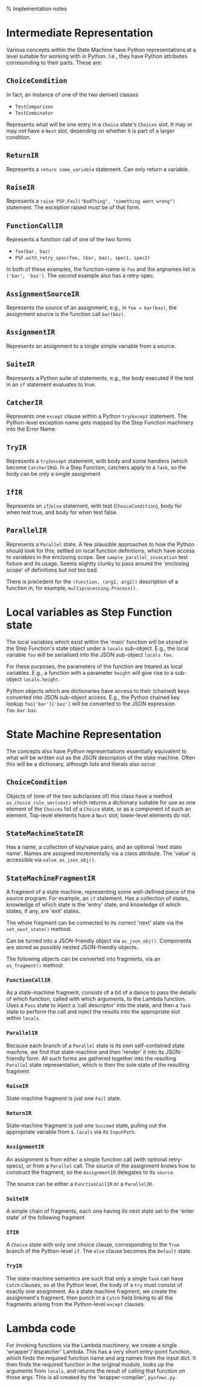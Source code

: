 % Implementation notes


# Intermediate Representation

Various concepts within the State Machine have Python representations
at a level suitable for working with in Python.  I.e., they have
Python attributes corresonding to their parts.  These are:

## `ChoiceCondition`

In fact, an instance of one of the two derived classes

* `TestComparison`
* `TestCombinator`

Represents what will be one entry in a `Choice` state's `Choices`
slot.  It may or may not have a `Next` slot, depending on whether it
is part of a larger condition.

## `ReturnIR`

Represents a `return some_variable` statement.  Can only return a
variable.

## `RaiseIR`

Represents a `raise PSF.Fail("BadThing", "something went wrong")`
statement.  The exception raised must be of that form.

## `FunctionCallIR`

Represents a function call of one of the two forms

* `foo(bar, baz)`
* `PSF.with_retry_spec(foo, (bar, baz), spec1, spec2)`

In both of these examples, the function-name is `foo` and the argnames
list is `['bar', 'baz']`.  The second example also has a retry-spec.

## `AssignmentSourceIR`

Represents the source of an assignment; e.g., in `foo = bar(baz)`, the
assignment source is the function call `bar(baz)`.

## `AssignmentIR`

Represents an assignment to a single simple variable from a source.

## `SuiteIR`

Represents a Python suite of statements, e.g., the body executed if
the test in an `if` statement evaluates to true.

## `CatcherIR`

Represents one `except` clause within a Python `try`/`except`
statement.  The Python-level exception name gets mapped by the Step
Function machinery into the Error Name.

## `TryIR`

Represents a `try`/`except` statement, with body and some handlers
(which become `CatcherIR`s).  In a Step Function, catchers apply to a
`Task`, so the body can be only a single assignment.

## `IfIR`

Represents an `if`/`else` statement, with test (`ChoiceCondition`),
body for when test true, and body for when test false.

## `ParallelIR`

Represents a `Parallel` state.  A few plausible approaches to how the
Python should look for this; settled on local function definitions,
which have access to variables in the enclosing scope.  See
`sample_parallel_invocation` test fixture and its usage.  Seems
slightly clunky to pass around the 'enclosing scope' of definitions
but not too bad.

There is precedent for the `(function, (arg1, arg2))` description of a
function in, for example, `multiprocessing.Process()`.


# Local variables as Step Function state

The local variables which exist within the 'main' function will be
stored in the Step Function's state object under a `locals`
sub-object.  E.g., the local variable `foo` will be serialised into
the JSON sub-object `locals.foo`.

For these purposes, the parameters of the function are treated as
local variables.  E.g., a function with a parameter `height` will give
rise to a sub-object `locals.height`.

Python objects which are dictionaries have access to their (chained)
keys converted into JSON sub-object access.  E.g., the Python chained
key lookup `foo['bar']['baz']` will be converted to the JSON
expression `foo.bar.baz`.


# State Machine Representation

The concepts also have Python representations essentially equivalent
to what will be written out as the JSON description of the state
machine.  Often this will be a dictionary, although lists and literals
also occur.

## `ChoiceCondition`

Objects of (one of the two subclasses of) this class have a method
`as_choice_rule_smr(next)` which returns a dictionary suitable for use
as one element of the `Choices` list of a `Choice` state, or as a
component of such an element.  Top-level elements have a `Next` slot;
lower-level elements do not.

## `StateMachineStateIR`

Has a name, a collection of key/value pairs, and an optional 'next
state name'.  Names are assigned incrementally via a class attribute.
The 'value' is accessible via `value_as_json_obj()`.

## `StateMachineFragmentIR`

A fragment of a state machine, representing some well-defined piece of
the source program.  For example, an `if` statement.  Has a collection
of states, knowledge of which state is the 'entry' state, and
knowledge of which states, if any, are 'exit' states.

The whole fragment can be connected to its correct 'next' state via
the `set_next_state()` method.

Can be turned into a JSON-friendly object via `as_json_obj()`.
Components are stored as possibly nested JSON-friendly objects.

The following objects can be converted into fragments, via an
`as_fragment()` method:

### `FunctionCallIR`

As a state-machine fragment, consists of a bit of a dance to pass the
details of which function, called with which arguments, to the Lambda
function.  Uses a `Pass` state to inject a 'call descriptor' into the
state, and then a `Task` state to perform the call and inject the
results into the appropriate slot within `locals`.

### `ParallelIR`

Because each branch of a `Parallel` state is its own self-contained
state machine, we find that state-machine and then 'render' it into
its JSON-friendly form.  All such forms are gathered together into the
resulting `Parallel` state representation, which is then the sole
state of the resulting fragment.

### `RaiseIR`

State-machine fragment is just one `Fail` state.

### `ReturnIR`

State-machine fragment is just one `Succeed` state, pulling out the
appropriate variable from `$.locals` via its `InputPath`.

### `AssignmentIR`

An assignment is from either a simple function call (with optional
retry-specs), or from a `Parallel` call.  The source of the assignment
knows how to construct the fragment, so the `AssignmentIR` delegates
to its `source`.

The source can be either a `FunctionCallIR` or a `ParallelIR`.

### `SuiteIR`

A simple chain of fragments, each one having its next state set to the
'enter state' of the following fragment.

### `IfIR`

A `Choice` state with only one choice clause, corresponding to the
`True` branch of the Python-level `if`.  The `else` clause becomes the
`Default` state.

### `TryIR`

The state-machine semantics are such that only a single `Task` can
have `Catch` clauses, so at the Python level, the body of a `try` must
consist of exactly one assignment.  As a state machine fragment, we
create the assignment's fragment, then punch in a `Catch` field
linking to all the fragments arising from the Python-level `except`
clauses.


# Lambda code

For invoking functions via the Lambda machinery, we create a single
'wrapper'/'dispatcher' Lambda.  This has a very short entry-point
function, which finds the required function name and arg names from
the input dict.  It then finds the required function in the original
module, looks up the arguments from `locals`, and returns the result
of calling that function on those args.  This is all created by the
'wrapper-compiler', `pysfnwc.py`.
